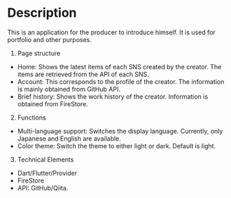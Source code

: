 # Description

This is an application for the producer to introduce himself.
It is used for portfolio and other purposes.

1. Page structure

- Home: Shows the latest items of each SNS created by the creator.
  The items are retrieved from the API of each SNS.
- Account: This corresponds to the profile of the creator. The information is mainly obtained from GitHub API.
- Brief history: Shows the work history of the creator. Information is obtained from FireStore.

2. Functions

- Multi-language support: Switches the display language. Currently, only Japanese and English are available.
- Color theme: Switch the theme to either light or dark. Default is light.

3. Technical Elements

- Dart/Flutter/Provider
- FireStore
- API: GitHub/Qiita.
